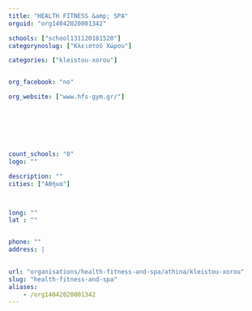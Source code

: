 ```yaml
---
title: "HEALTH FITNESS &amp; SPA"
orguid: "org14042020001342"

schools: ["school131120181520"]
categorynoslug: ["Κλειστού Χώρου"]

categories: ["kleistou-xorou"]


org_facebook: "no"

org_website: ["www.hfs-gym.gr/"]







count_schools: "0"
logo: ""

description: ""
cities: ["Αθήνα"]



long: ""
lat : ""


phone: ""
address: |
    

url: "organisations/health-fitness-and-spa/athina/kleistou-xorou"
slug: "health-fitness-and-spa"
aliases:
    - /org14042020001342
---
```



